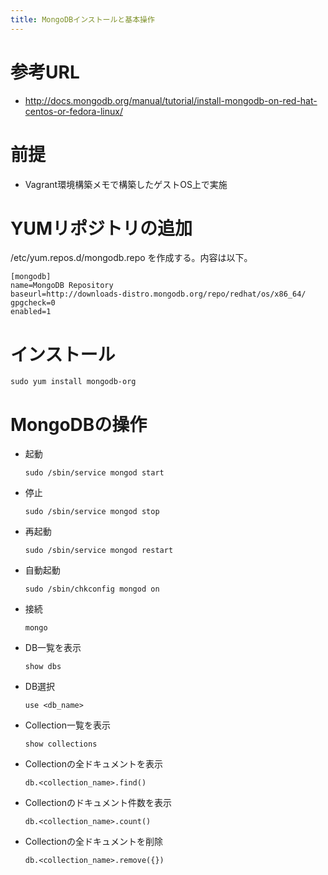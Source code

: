 ```yaml
---
title: MongoDBインストールと基本操作
---
```


参考URL
=======

- http://docs.mongodb.org/manual/tutorial/install-mongodb-on-red-hat-centos-or-fedora-linux/


前提
====

- Vagrant環境構築メモで構築したゲストOS上で実施


YUMリポジトリの追加
===================

/etc/yum.repos.d/mongodb.repo を作成する。内容は以下。

```
[mongodb]
name=MongoDB Repository
baseurl=http://downloads-distro.mongodb.org/repo/redhat/os/x86_64/
gpgcheck=0
enabled=1
```


インストール
============

`sudo yum install mongodb-org`


MongoDBの操作
=============

- 起動

  `sudo /sbin/service mongod start`

- 停止

  `sudo /sbin/service mongod stop`

- 再起動

  `sudo /sbin/service mongod restart`

- 自動起動

  `sudo /sbin/chkconfig mongod on`

- 接続

  `mongo`

- DB一覧を表示

  `show dbs`

- DB選択

  `use <db_name>`

- Collection一覧を表示

  `show collections`

- Collectionの全ドキュメントを表示

  `db.<collection_name>.find()`

- Collectionのドキュメント件数を表示

  `db.<collection_name>.count()`

- Collectionの全ドキュメントを削除

  `db.<collection_name>.remove({})`
